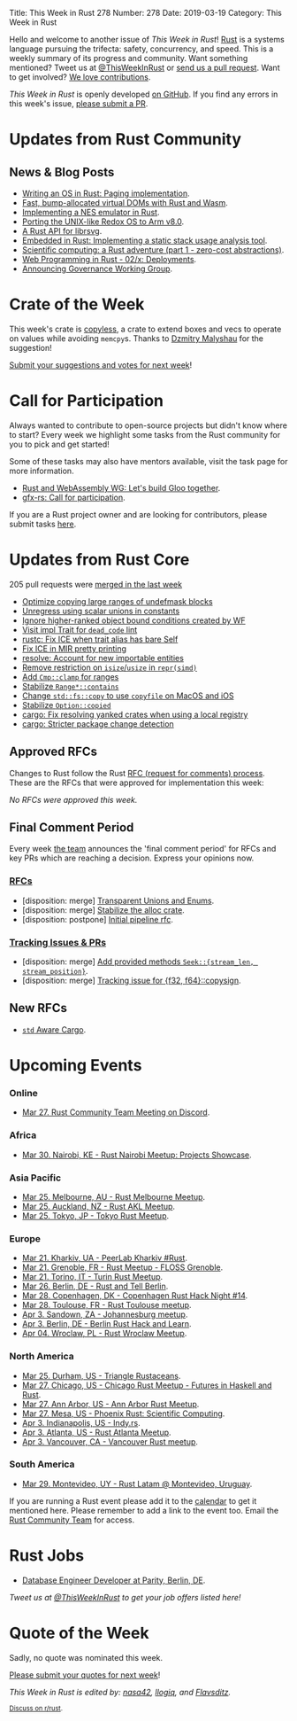 Title: This Week in Rust 278
Number: 278
Date: 2019-03-19
Category: This Week in Rust

Hello and welcome to another issue of *This Week in Rust*!
[Rust](http://rust-lang.org) is a systems language pursuing the trifecta: safety, concurrency, and speed.
This is a weekly summary of its progress and community.
Want something mentioned? Tweet us at [@ThisWeekInRust](https://twitter.com/ThisWeekInRust) or [send us a pull request](https://github.com/cmr/this-week-in-rust).
Want to get involved? [We love contributions](https://github.com/rust-lang/rust/blob/master/CONTRIBUTING.md).

*This Week in Rust* is openly developed [on GitHub](https://github.com/cmr/this-week-in-rust).
If you find any errors in this week's issue, [please submit a PR](https://github.com/cmr/this-week-in-rust/pulls).

# Updates from Rust Community

## News & Blog Posts

* [Writing an OS in Rust: Paging implementation](https://os.phil-opp.com/paging-implementation/).
* [Fast, bump-allocated virtual DOMs with Rust and Wasm](https://hacks.mozilla.org/2019/03/fast-bump-allocated-virtual-doms-with-rust-and-wasm/).
* [Implementing a NES emulator in Rust](https://www.michaelburge.us/2019/03/18/nes-design.html).
* [Porting the UNIX-like Redox OS to Arm v8.0](https://fosdem.org/2019/schedule/event/microkernel_written_in_rust/attachments/slides/3258/export/events/attachments/microkernel_written_in_rust/slides/3258/FOSDEM_2019___A_microkernel_written_in_Rust.pdf).
* [A Rust API for librsvg](https://people.gnome.org/~federico/blog/a-rust-api-for-librsvg.html).
* [Embedded in Rust: Implementing a static stack usage analysis tool](https://blog.japaric.io/stack-analysis/).
* [Scientific computing: a Rust adventure (part 1 - zero-cost abstractions)](https://www.lpalmieri.com/posts/2019-03-12-scientific-computing-a-rust-adventure-part-1-zero-cost-abstractions/).
* [Web Programming in Rust - 02/x: Deployments](https://dev.to/gruberb/web-programming-in-rust-02x-deploy-your-first-app-1k05).
* [Announcing Governance Working Group](https://internals.rust-lang.org/t/governance-working-group-announcement/9637).

# Crate of the Week

This week's crate is [copyless](https://crates.io/crates/copyless), a crate to extend boxes and vecs to operate on values while avoiding `memcpy`s. Thanks to [Dzmitry Malyshau](https://users.rust-lang.org/t/crate-of-the-week/2704/503) for the suggestion!

[Submit your suggestions and votes for next week][submit_crate]!

[submit_crate]: https://users.rust-lang.org/t/crate-of-the-week/2704

# Call for Participation

Always wanted to contribute to open-source projects but didn't know where to start?
Every week we highlight some tasks from the Rust community for you to pick and get started!

Some of these tasks may also have mentors available, visit the task page for more information.

* [Rust and WebAssembly WG: Let's build Gloo together](https://rustwasm.github.io/2019/03/12/lets-build-gloo-together.html).
* [gfx-rs: Call for participation](https://users.rust-lang.org/t/gfx-rs-call-for-participation/26410).

If you are a Rust project owner and are looking for contributors, please submit tasks [here][guidelines].

[guidelines]: https://users.rust-lang.org/t/twir-call-for-participation/4821

# Updates from Rust Core

205 pull requests were [merged in the last week][merged]

[merged]: https://github.com/search?q=is%3Apr+org%3Arust-lang+is%3Amerged+merged%3A2019-03-11..2019-03-18

* [Optimize copying large ranges of undefmask blocks](https://github.com/rust-lang/rust/pull/58556)
* [Unregress using scalar unions in constants](https://github.com/rust-lang/rust/pull/59139)
* [Ignore higher-ranked object bound conditions created by WF](https://github.com/rust-lang/rust/pull/59132)
* [Visit impl Trait for `dead_code` lint](https://github.com/rust-lang/rust/pull/59129)
* [rustc: Fix ICE when trait alias has bare Self](https://github.com/rust-lang/rust/pull/59118)
* [Fix ICE in MIR pretty printing](https://github.com/rust-lang/rust/pull/59036)
* [resolve: Account for new importable entities](https://github.com/rust-lang/rust/pull/59047)
* [Remove restriction on `isize`/`usize` in `repr(simd)`](https://github.com/rust-lang/rust/pull/59201)
* [Add `Cmp::clamp` for ranges](https://github.com/rust-lang/rust/pull/58710)
* [Stabilize `Range*::contains`](https://github.com/rust-lang/rust/pull/59152)
* [Change `std::fs::copy` to use `copyfile` on MacOS and iOS](https://github.com/rust-lang/rust/pull/58901)
* [Stabilize `Option::copied`](https://github.com/rust-lang/rust/pull/59231)
* [cargo: Fix resolving yanked crates when using a local registry](https://github.com/rust-lang/cargo/pull/6742)
* [cargo: Stricter package change detection](https://github.com/rust-lang/cargo/pull/6740)

## Approved RFCs

Changes to Rust follow the Rust [RFC (request for comments)
process](https://github.com/rust-lang/rfcs#rust-rfcs). These
are the RFCs that were approved for implementation this week:

*No RFCs were approved this week.*

## Final Comment Period

Every week [the team](https://www.rust-lang.org/team.html) announces the
'final comment period' for RFCs and key PRs which are reaching a
decision. Express your opinions now.

### [RFCs](https://github.com/rust-lang/rfcs/labels/final-comment-period)

* [disposition: merge] [Transparent Unions and Enums](https://github.com/rust-lang/rfcs/pull/2645).
* [disposition: merge] [Stabilize the alloc crate](https://github.com/rust-lang/rfcs/pull/2480).
* [disposition: postpone] [Initial pipeline rfc](https://github.com/rust-lang/rfcs/pull/2656).

### [Tracking Issues & PRs](https://github.com/rust-lang/rust/labels/final-comment-period)

* [disposition: merge] [Add provided methods `Seek::{stream_len, stream_position}`](https://github.com/rust-lang/rust/pull/58422).
* [disposition: merge] [Tracking issue for {f32, f64}::copysign](https://github.com/rust-lang/rust/issues/58046).

## New RFCs

* [`std` Aware Cargo](https://github.com/rust-lang/rfcs/pull/2663).

# Upcoming Events

### Online

* [Mar 27. Rust Community Team Meeting on Discord](https://discordapp.com/channels/442252698964721669/443773747350994945).

### Africa

* [Mar 30. Nairobi, KE - Rust Nairobi Meetup: Projects Showcase](https://www.meetup.com/Rust-Nairobi/events/259650701/).

### Asia Pacific

* [Mar 25. Melbourne, AU - Rust Melbourne Meetup](https://www.meetup.com/Rust-Melbourne/events/259230502/).
* [Mar 25. Auckland, NZ - Rust AKL Meetup](https://www.meetup.com/rust-akl/events/259480499/).
* [Mar 25. Tokyo, JP - Tokyo Rust Meetup](https://connpass.com/event/122171/).

### Europe

* [Mar 21. Kharkiv, UA -  PeerLab Kharkiv #Rust](https://dou.ua/calendar/25951/).
* [Mar 21. Grenoble, FR - Rust Meetup - FLOSS Grenoble](https://www.meetup.com/FLOSS-Grenoble/events/259118704/).
* [Mar 21. Torino, IT - Turin Rust Meetup](https://www.meetup.com/Mozilla-Torino/events/ktqcpqyzfblc/).
* [Mar 26. Berlin, DE - Rust and Tell Berlin](https://www.meetup.com/Rust-Berlin/events/szgnqqyzfbjc/).
* [Mar 28. Copenhagen, DK - Copenhagen Rust Hack Night #14](https://cph.rs/).
* [Mar 28. Toulouse, FR - Rust Toulouse meetup](https://www.meetup.com/fr-FR/Toulouse-Rust-Meetup/events/259589986/).
* [Apr  3. Sandown, ZA - Johannesburg meetup](https://www.meetup.com/Johannesburg-Rust-Meetup/events/gpxrtqyzgbfb/).
* [Apr  3. Berlin, DE - Berlin Rust Hack and Learn](https://www.meetup.com/opentechschool-berlin/events/rjgkhqyzgbfb/).
* [Apr 04. Wroclaw, PL - Rust Wroclaw Meetup](https://www.meetup.com/Rust-Wroclaw/events/259511136/).

### North America

* [Mar 25. Durham, US - Triangle Rustaceans](https://www.meetup.com/triangle-rustaceans/events/mfglwpyzfbhc/).
* [Mar 27. Chicago, US - Chicago Rust Meetup - Futures in Haskell and Rust](https://www.meetup.com/Chicago-Rust-Meetup/events/259343384).
* [Mar 27. Ann Arbor, US - Ann Arbor Rust Meetup](https://www.meetup.com/Ann-Arbor-Rust-Meetup/events/cgsskqyzfbkc/).
* [Mar 27. Mesa, US - Phoenix Rust: Scientific Computing](https://www.meetup.com/Desert-Rustaceans/events/259615926/).
* [Apr  3. Indianapolis, US - Indy.rs](https://www.meetup.com/indyrs/events/246726699/).
* [Apr  3. Atlanta, US - Rust Atlanta Meetup](https://www.meetup.com/Rust-ATL/events/lgtvsqyzgbfb/).
* [Apr  3. Vancouver, CA - Vancouver Rust meetup](https://www.meetup.com/Vancouver-Rust/events/gqbksqyzgbfb/).

### South America

* [Mar 29. Montevideo, UY - Rust Latam @ Montevideo, Uruguay](https://rustlatam.org/).

If you are running a Rust event please add it to the [calendar] to get
it mentioned here. Please remember to add a link to the event too.
Email the [Rust Community Team][community] for access.

[calendar]: https://www.google.com/calendar/embed?src=apd9vmbc22egenmtu5l6c5jbfc%40group.calendar.google.com
[community]: mailto:community-team@rust-lang.org

# Rust Jobs

* [Database Engineer Developer at Parity, Berlin, DE](https://www.parity.io/jobs/#berlin-database-engine-developer).

*Tweet us at [@ThisWeekInRust](https://twitter.com/ThisWeekInRust) to get your job offers listed here!*

# Quote of the Week

Sadly, no quote was nominated this week.

[Please submit your quotes for next week](http://users.rust-lang.org/t/twir-quote-of-the-week/328)!

*This Week in Rust is edited by: [nasa42](https://github.com/nasa42), [llogiq](https://github.com/llogiq), and [Flavsditz](https://github.com/Flavsditz).*

<small>[Discuss on r/rust](https://www.reddit.com/r/rust/comments/b3btyh/this_week_in_rust_278/).</small>
